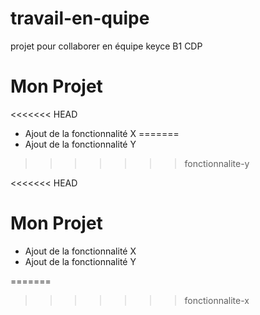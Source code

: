 # travail-en-quipe
projet pour collaborer en équipe keyce B1 CDP 
# Mon Projet
<<<<<<< HEAD
- Ajout de la fonctionnalité X
=======
- Ajout de la fonctionnalité Y
>>>>>>> fonctionnalite-y

<<<<<<< HEAD
# Mon Projet
- Ajout de la fonctionnalité X
- Ajout de la fonctionnalité Y 

=======
>>>>>>> fonctionnalite-x
